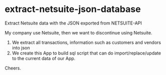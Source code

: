 # extract-netsuite-json-database
Extract Netsuite data with the JSON exported from NETSUITE-API

My company use Netsuite, then we want to discontinue using Netsuite.
1. We extract all transactions, information such as customers and vendors into json
2. We create this App to build sql script that can do import/replace/update to the current data of our App.

Cheers.
